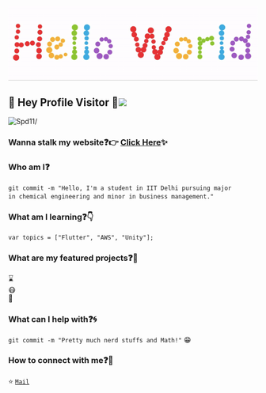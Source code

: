 <p align="center">
  <img src="https://github.com/Spd11/Spd11/blob/master/readme.gif">
</p>
 
## :rainbow: Hey Profile Visitor :eyes:<img src="https://raw.githubusercontent.com/iampavangandhi/iampavangandhi/master/gifs/Hi.gif" width="30px">
<p align="left"> <img src=https://komarev.com/ghpvc/?username=Spd11 alt=Spd11/></p>


### Wanna stalk my website:question::point_right: [Click Here](https://Spd11.github.io/):sparkles:

### Who am I:question: 
<code>git commit -m "Hello, I'm a student in IIT Delhi pursuing major in chemical engineering and minor in business management."</code>

   
  
### What am I learning:question::point_down:	
<code>var topics = ["Flutter", "AWS", "Unity"];</code>

### What are my featured projects:question::rocket:
<code></code>:hourglass:     
<code></code>:mask:  
<code></code>:robot:     

### What can I help with:question::cyclone:
<code>git commit -m "Pretty much nerd stuffs and Math!"</code> :grin:

### How to connect with me:question::email:
:star: <code>[Mail](mailto:spandandutta.sd@gmail.com)</code>    
  

